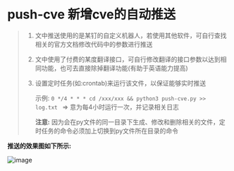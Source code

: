 # push-cve 新增cve的自动推送

> 1. 文中推送使用的是某钉的自定义机器人，若使用其他软件，可自行查找相关的官方文档修改代码中的参数进行推送
> 
> 2. 文中使用了付费的某度翻译接口，可自行修改翻译的接口参数以达到相同功能，也可去直接除掉翻译功能(有助于英语能力提高)
> 
> 3. 设置定时任务(如:crontab)来运行该文件，以保证能够实时推送
> 
>    示例: ```0 */4 * * * cd /xxx/xxx && python3 push-cve.py >> log.txt ```  => 意为每4小时运行一次，并记录相关日志
>
>    **注意:**  因为会在py文件的同一目录下生成、修改和删除相关的文件，定时任务的命令必须加上切换到py文件所在目录的命令
> 




**推送的效果图如下所示:**

![image](https://github.com/fyccode/push-cve/assets/111268135/e8eaa095-699d-4b96-a00f-66767ae70c7d)
